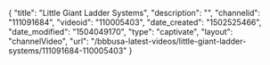 {
    "title": "Little Giant Ladder Systems",
    "description": "",
    "channelid": "111091684",
    "videoid": "110005403",
    "date_created": "1502525466",
    "date_modified": "1504049170",
    "type": "captivate",
    "layout": "channelVideo",
    "url": "\/bbbusa-latest-videos\/little-giant-ladder-systems\/111091684-110005403"
}